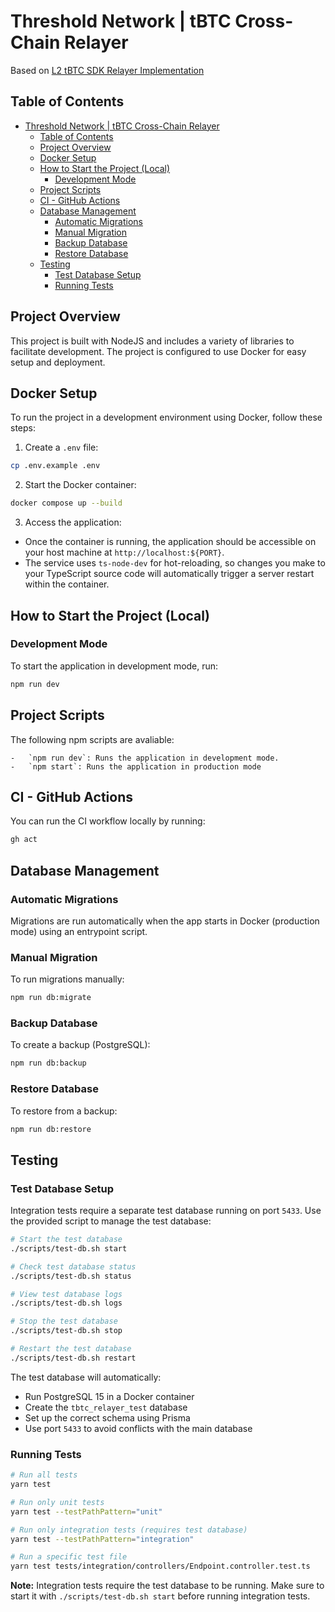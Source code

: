 # Threshold Network | tBTC Cross-Chain Relayer

Based on [L2 tBTC SDK Relayer Implementation](https://thresholdnetwork.notion.site/L2-tBTC-SDK-Relayer-Implementation-4dfedabfcf594c7d8ef80609541cf791?pvs=4)

## Table of Contents

- [Threshold Network | tBTC Cross-Chain Relayer](#threshold-network--tbtc-cross-chain-relayer)
  - [Table of Contents](#table-of-contents)
  - [Project Overview](#project-overview)
  - [Docker Setup](#docker-setup)
  - [How to Start the Project (Local)](#how-to-start-the-project-local)
    - [Development Mode](#development-mode)
  - [Project Scripts](#project-scripts)
  - [CI - GitHub Actions](#ci---github-actions)
  - [Database Management](#database-management)
    - [Automatic Migrations](#automatic-migrations)
    - [Manual Migration](#manual-migration)
    - [Backup Database](#backup-database)
    - [Restore Database](#restore-database)
  - [Testing](#testing)
    - [Test Database Setup](#test-database-setup)
    - [Running Tests](#running-tests)

## Project Overview

This project is built with NodeJS and includes a variety of libraries to facilitate development. The project is configured to use Docker for easy setup and deployment.

## Docker Setup

To run the project in a development environment using Docker, follow these steps:

1. Create a `.env` file:

```bash
cp .env.example .env
```

2. Start the Docker container:

```bash
docker compose up --build
```

3. Access the application:

- Once the container is running, the application should be accessible on your host machine at `http://localhost:${PORT}`.
- The service uses `ts-node-dev` for hot-reloading, so changes you make to your TypeScript source code will automatically trigger a server restart within the container.

## How to Start the Project (Local)

### Development Mode

To start the application in development mode, run:

```bash
npm run dev
```

## Project Scripts

The following npm scripts are avaliable:

    -   `npm run dev`: Runs the application in development mode.
    -   `npm start`: Runs the application in production mode

## CI - GitHub Actions

You can run the CI workflow locally by running:

```bash
gh act
```

## Database Management

### Automatic Migrations
Migrations are run automatically when the app starts in Docker (production mode) using an entrypoint script.

### Manual Migration
To run migrations manually:
```bash
npm run db:migrate
```

### Backup Database
To create a backup (PostgreSQL):
```bash
npm run db:backup
```

### Restore Database
To restore from a backup:
```bash
npm run db:restore
```

## Testing

### Test Database Setup

Integration tests require a separate test database running on port `5433`. Use the provided script to manage the test database:

```bash
# Start the test database
./scripts/test-db.sh start

# Check test database status  
./scripts/test-db.sh status

# View test database logs
./scripts/test-db.sh logs

# Stop the test database
./scripts/test-db.sh stop

# Restart the test database
./scripts/test-db.sh restart
```

The test database will automatically:
- Run PostgreSQL 15 in a Docker container
- Create the `tbtc_relayer_test` database
- Set up the correct schema using Prisma
- Use port `5433` to avoid conflicts with the main database

### Running Tests

```bash
# Run all tests
yarn test

# Run only unit tests
yarn test --testPathPattern="unit"

# Run only integration tests (requires test database)
yarn test --testPathPattern="integration"

# Run a specific test file
yarn test tests/integration/controllers/Endpoint.controller.test.ts
```

**Note:** Integration tests require the test database to be running. Make sure to start it with `./scripts/test-db.sh start` before running integration tests.
